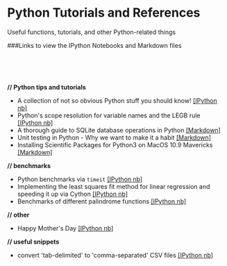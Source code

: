 Python Tutorials and References
================

Useful functions, tutorials, and other Python-related things


###Links to view the IPython Notebooks and Markdown files

<br>
<br>
<br>

**// Python tips and tutorials**  

- A collection of not so obvious Python stuff you should know! [[IPython nb]](http://nbviewer.ipython.org/github/rasbt/python_reference/blob/master/not_so_obvious_python_stuff.ipynb?create=1)  
- Python's scope resolution for variable names and the LEGB rule [[IPython nb]](http://nbviewer.ipython.org/github/rasbt/python_reference/blob/master/tutorials/scope_resolution_legb_rule.ipynb?create=1)
- A thorough guide to SQLite database operations in Python [[Markdown]](./sqlite3_howto/README.md)
- Unit testing in Python - Why we want to make it a habit [[Markdown]](./tutorials/unit_testing.md)
- Installing Scientific Packages for Python3 on MacOS 10.9 Mavericks [[Markdown]](./tutorials/installing_scientific_packages.md)

**// benchmarks**

- Python benchmarks via `timeit` [[IPython nb]](http://nbviewer.ipython.org/github/rasbt/python_reference/blob/master/benchmarks/timeit_tests.ipynb?create=1)
- Implementing the least squares fit method for linear regression and speeding it up via Cython [[IPython nb]](http://nbviewer.ipython.org/github/rasbt/python_reference/blob/master/benchmarks/cython_least_squares.ipynb?create=1)  
- Benchmarks of different palindrome functions [[IPython nb]](http://nbviewer.ipython.org/github/rasbt/python_reference/blob/master/benchmarks/palindrome_timeit.ipynb?create=1)  



**// other**

- Happy Mother's Day [[IPython nb]](http://nbviewer.ipython.org/github/rasbt/python_reference/blob/master/funstuff/happy_mothers_day.ipynb?create=1)


**// useful snippets**

- convert 'tab-delimited' to 'comma-separated' CSV files [[IPython nb]](http://nbviewer.ipython.org/github/rasbt/python_reference/blob/master/useful_scripts/fix_tab_csv.ipynb?create=1)
